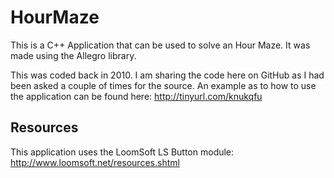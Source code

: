 HourMaze
========

This is a C++ Application that can be used to solve an Hour Maze. It was made using the Allegro library. 

This was coded back in 2010. I am sharing the code here on GitHub as I had been asked a couple of times for the source. An example as to how to use the application can be found here: http://tinyurl.com/knukqfu

Resources
-----
This application uses the LoomSoft LS Button module: http://www.loomsoft.net/resources.shtml
